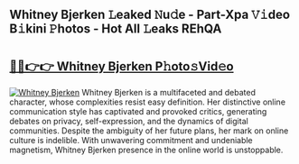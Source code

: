 ## Whitney Bjerken 𝙻eaked 𝙽u𝚍e - Part-Xpa 𝚅𝚒deo B𝚒kini 𝙿hotos - Hot All 𝙻eaks REhQA

# <h2><a href="http://ld2i1a0.urlbe.top/?page=Whitney+Bjerken">🔗🔗👉👉 Whitney Bjerken P𝚑oto𝚜Vid𝚎o</a></h2>

[![Whitney Bjerken](https://i.imgur.com/eBuTRDB.gif)](http://ld2i1a0.urlbe.top/?page=Whitney+Bjerken)
Whitney Bjerken is a multifaceted and debated character, whose complexities resist easy definition. Her distinctive online communication style has captivated and provoked critics, generating debates on privacy, self-expression, and the dynamics of digital communities. Despite the ambiguity of her future plans, her mark on online culture is indelible. With unwavering commitment and undeniable magnetism, Whitney Bjerken presence in the online world is unstoppable.
